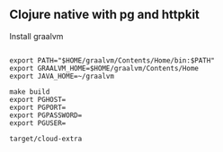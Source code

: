 ## Clojure native with pg and httpkit

Install graalvm

```

export PATH="$HOME/graalvm/Contents/Home/bin:$PATH"
export GRAALVM_HOME=$HOME/graalvm/Contents/Home
export JAVA_HOME=~/graalvm

make build
export PGHOST= 
export PGPORT= 
export PGPASSWORD=
export PGUSER=

target/cloud-extra


```
